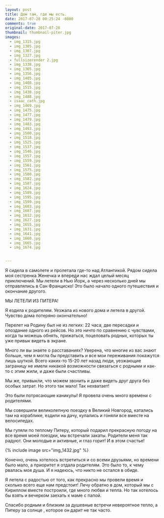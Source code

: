 ```yaml
---
layout: post
title: Дом там, где мы есть.
date: 2017-07-28 00:25:24 -0800
comments: true
original-date: 2017-07-28
thumbnail: thumbnail-piter.jpg
images:
  - img_1315.jpg
  - img_1305.jpg
  - img_1307.jpg
  - img_1327.jpg
  - fullsizerender 2.jpg
  - img_1338.jpg
  - img_1365.jpg
  - img_1356.jpg
  - img_1405.jpg
  - img_1408.jpg
  - img_1515.jpg
  - img_1438.jpg
  - img_1488.jpg
  - isaac_cath.jpg
  - img_1469.jpg
  - img_1475.jpg
  - img_1477.jpg
  - img_1479.jpg
  - img_1483.jpg
  - img_1493.jpg
  - img_1500.jpg
  - img_1518.jpg
  - img_1525.jpg
  - img_1537.jpg
  - img_1546.jpg
  - img_1557.jpg
  - img_1559.jpg
  - img_1561.jpg
  - img_1575.jpg
  - img_1580.jpg
  - img_1582.jpg
  - img_1587.jpg
  - img_1624.jpg
  - img_1589.jpg
  - img_1595.jpg
  - img_1599.jpg
  - img_1603.jpg
  - img_1607.jpg
  - img_1612.jpg
  - img_1627.jpg
  - img_1655.jpg
  - img_1631.jpg
  - img_1641.jpg
  - img_1660.jpg
  - img_1665.jpg
  - img_1674.jpg

   
---
```


Я сидела в самолете и пролетала где-то над Атлантикой. Рядом сидела моя сестренка Женечка и впереди нас ждал целый месяц приключений. Мы летели в Нью Йорк, а через несколько дней мы отправлялись в Сан Франциско! Это было начало одного путешествия и окончание другого.

МЫ ЛЕТЕЛИ ИЗ ПИТЕРА! 

<!--separate-->


Я ездила к родителям. Уезжала из нового дома и летела в другой. Чувство дома потеряно окончательно! 

Перелет на Родину был не из легких: 22 часа, две пересадки и опоздание одного из рейсов. Но это ничто по сравнению с чувствами, когда ты можешь обнять, прижаться, поцеловать родных, которых ты уже привык видеть в экране.

Много ли вы знаете о расставаниях? Уверена, что многие из вас знают больше, чем я могла бы представить и все мои переживания покажутся лишь шуткой. 
Всего каких-то 15-20 лет назад люди, уезжающие заграницу не имели никакой возможности связаться с родными и как-то с этим жили, и даже были счастливы. 

Мы же, привыкли, что можем звонить и даже видеть друг друга без особых затрат. Но этого так мало! Так нехватает!

Это были потрясающие каникулы! Я провела очень много времени с родителями.

Мы совершили великолепную поездку в Великий Новгород, катались там на кораблике, ездили на дачу, купались и гоняли все вместе на велосипедах. 

Мы гуляли по теплому Питеру, который подарил прекрасную погоду на все время моей поездки, мы встречали закаты.
Родители меня так радуют. Они молодые и активные, и глаз горит! И в этом счастье!

{% include image src="img_1432.jpg" %}


Конечно, очень хотелось встретиться и со всеми друзьями, но времени было мало, а приоритет я отдала родителям. Это было то, к чему рвалась моя душа. И я надеюсь, что никто не остался в обиде.

Я летела с радостью от того, как прекрасно мы провели время и сколько всего еще нам предстоит! Лечу обратно в дом, который мы с Кириллом вместе построили, где много любви и тепла. Но так хотелось бы взять и вечерком заехать к маме с папой.

Спасибо родным и близким за душевные встречи невероятное тепло, а Питеру за солнце , которое он дарит не так часто.

